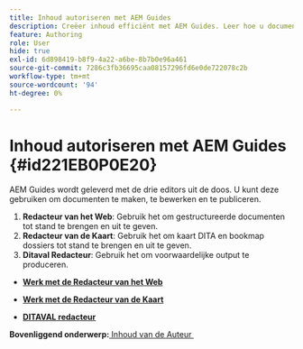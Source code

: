 ```yaml
---
title: Inhoud autoriseren met AEM Guides
description: Creëer inhoud efficiënt met AEM Guides. Leer hoe u documenten maakt, bewerkt en publiceert in AEM Guides.
feature: Authoring
role: User
hide: true
exl-id: 6d898419-b8f9-4a22-a6be-8b7b0e96a461
source-git-commit: 7286c3fb36695caa08157296fd6e0de722078c2b
workflow-type: tm+mt
source-wordcount: '94'
ht-degree: 0%

---
```


# Inhoud autoriseren met AEM Guides {#id221EB0P0E20}

AEM Guides wordt geleverd met de drie editors uit de doos. U kunt deze gebruiken om documenten te maken, te bewerken en te publiceren.

1. **Redacteur van het Web**: Gebruik het om gestructureerde documenten tot stand te brengen en uit te geven.
1. **Redacteur van de Kaart**: Gebruik het om kaart DITA en bookmap dossiers tot stand te brengen en uit te geven.
1. **Ditaval Redacteur**: Gebruik het om voorwaardelijke output te produceren.

- **[Werk met de Redacteur van het Web](web-editor.md)**

- **[Werk met de Redacteur van de Kaart](map-editor.md)**

- **[DITAVAL redacteur](ditaval-editor.md)**


**Bovenliggend onderwerp:**&#x200B;[&#x200B; Inhoud van de Auteur &#x200B;](authoring-content.md)
